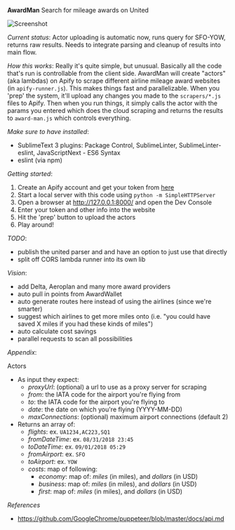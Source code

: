 **AwardMan**
  Search for mileage awards on United

![Screenshot](/lg/award-man/screenshot.png?raw=true)

*Current status*:
  Actor uploading is automatic now, runs query for SFO-YOW, returns raw results. Needs to integrate parsing and cleanup of results into main flow.

*How this works*:
  Really it's quite simple, but unusual. Basically all the code that's run is controllable from the client side. AwardMan will create "actors" (aka lambdas) on Apify to scrape different airline mileage award websites (in `apify-runner.js`). This makes things fast and parallelizable. When you 'prep' the system, it'll upload any changes you made to the `scrapers/*.js` files to Apify. Then when you run things, it simply calls the actor with the params you entered which does the cloud scraping and returns the results to `award-man.js` which controls everything.

*Make sure to have installed*:
  - SublimeText 3 plugins:
    Package Control, SublimeLinter, SublimeLinter-eslint, JavaScriptNext - ES6 Syntax
  - eslint (via npm)

*Getting started*:
  1. Create an Apify account and get your token from [here](https://my.apify.com/account#/integrations)
  2. Start a local server with this code using `python -m SimpleHTTPServer`
  3. Open a browser at http://127.0.0.1:8000/ and open the Dev Console
  4. Enter your token and other info into the website
  5. Hit the 'prep' button to upload the actors
  6. Play around!

*TODO*:
  - publish the united parser and and have an option to just use that directly
  - split off CORS lambda runner into its own lib

*Vision*:
  - add Delta, Aeroplan and many more award providers
  - auto pull in points from AwardWallet
  - auto generate routes here instead of using the airlines (since we're smarter)
  - suggest which airlines to get more miles onto (i.e. "you could have saved X miles if you had these kinds of miles")
  - auto calculate cost savings
  - parallel requests to scan all possibilities

*Appendix*:

Actors
  - As input they expect:
    - _proxyUrl_: (optional) a url to use as a proxy server for scraping
    - _from_: the IATA code for the airport you're flying from
    - _to_: the IATA code for the airport you're flying to
    - _date_: the date on which you're flying (YYYY-MM-DD)
    - _maxConnections_: (optional) maximum airport connections (default 2)
  - Returns an array of:
    - _flights_: ex. `UA1234,AC223,SQ1`
    - _fromDateTime_: ex. `08/31/2018 23:45`
    - _toDateTime_: ex. `09/01/2018 05:29`
    - _fromAirport_: ex. `SFO`
    - _toAirport_: ex. `YOW`
    - _costs_: map of following:
      - _economy_: map of: _miles_ (in miles), and _dollars_ (in USD)
      - _business_: map of: _miles_ (in miles), and _dollars_ (in USD)
      - _first_: map of: _miles_ (in miles), and _dollars_ (in USD)

*References*
  - https://github.com/GoogleChrome/puppeteer/blob/master/docs/api.md